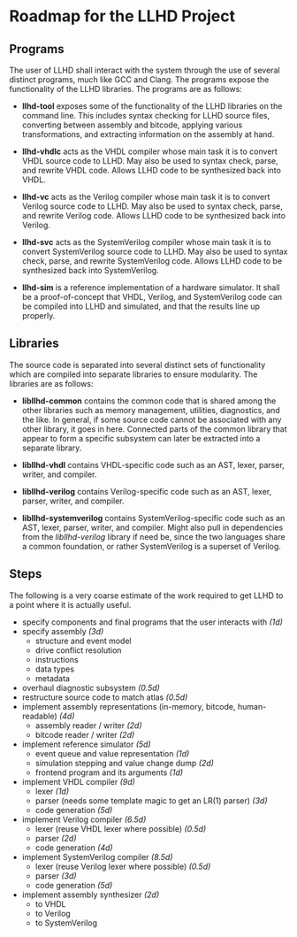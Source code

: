 # Roadmap for the LLHD Project

## Programs
The user of LLHD shall interact with the system through the use of several distinct programs, much like GCC and Clang. The programs expose the functionality of the LLHD libraries. The programs are as follows:

-   **llhd-tool** exposes some of the functionality of the LLHD libraries on the command line. This includes syntax checking for LLHD source files, converting between assembly and bitcode, applying various transformations, and extracting information on the assembly at hand.

-   **llhd-vhdlc** acts as the VHDL compiler whose main task it is to convert VHDL source code to LLHD. May also be used to syntax check, parse, and rewrite VHDL code. Allows LLHD code to be synthesized back into VHDL.

-   **llhd-vc** acts as the Verilog compiler whose main task it is to convert Verilog source code to LLHD. May also be used to syntax check, parse, and rewrite Verilog code. Allows LLHD code to be synthesized back into Verilog.

-   **llhd-svc** acts as the SystemVerilog compiler whose main task it is to convert SystemVerilog source code to LLHD. May also be used to syntax check, parse, and rewrite SystemVerilog code. Allows LLHD code to be synthesized back into SystemVerilog.

-   **llhd-sim** is a reference implementation of a hardware simulator. It shall be a proof-of-concept that VHDL, Verilog, and SystemVerilog code can be compiled into LLHD and simulated, and that the results line up properly.


## Libraries
The source code is separated into several distinct sets of functionality which are compiled into separate libraries to ensure modularity. The libraries are as follows:

-   **libllhd-common** contains the common code that is shared among the other libraries such as memory management, utilities, diagnostics, and the like. In general, if some source code cannot be associated with any other library, it goes in here. Connected parts of the common library that appear to form a specific subsystem can later be extracted into a separate library.

-   **libllhd-vhdl** contains VHDL-specific code such as an AST, lexer, parser, writer, and compiler.

-   **libllhd-verilog** contains Verilog-specific code such as an AST, lexer, parser, writer, and compiler.

-   **libllhd-systemverilog** contains SystemVerilog-specific code such as an AST, lexer, parser, writer, and compiler. Might also pull in dependencies from the *libllhd-verilog* library if need be, since the two languages share a common foundation, or rather SystemVerilog is a superset of Verilog.


## Steps
The following is a very coarse estimate of the work required to get LLHD to a point where it is actually useful.

- specify components and final programs that the user interacts with *(1d)*
- specify assembly *(3d)*
  - structure and event model
  - drive conflict resolution
  - instructions
  - data types
  - metadata
- overhaul diagnostic subsystem *(0.5d)*
- restructure source code to match atlas *(0.5d)*
- implement assembly representations (in-memory, bitcode, human-readable) *(4d)*
  - assembly reader / writer *(2d)*
  - bitcode reader / writer *(2d)*
- implement reference simulator *(5d)*
  - event queue and value representation *(1d)*
  - simulation stepping and value change dump *(2d)*
  - frontend program and its arguments *(1d)*
- implement VHDL compiler *(9d)*
  - lexer *(1d)*
  - parser (needs some template magic to get an LR(1) parser) *(3d)*
  - code generation *(5d)*
- implement Verilog compiler *(6.5d)*
  - lexer (reuse VHDL lexer where possible) *(0.5d)*
  - parser *(2d)*
  - code generation *(4d)*
- implement SystemVerilog compiler *(8.5d)*
  - lexer (reuse Verilog lexer where possible) *(0.5d)*
  - parser *(3d)*
  - code generation *(5d)*
- implement assembly synthesizer *(2d)*
  - to VHDL
  - to Verilog
  - to SystemVerilog
